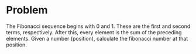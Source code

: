 # Problem

The Fibonacci sequence begins with 0 and 1. These are the first and second terms, respectively. After this, every element is the sum of the preceding elements. Given a number (position), calculate the fibonacci number at that position.
